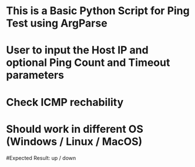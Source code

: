 
# This is a Basic Python Script for Ping Test using ArgParse

# User to input the Host IP and optional Ping Count and Timeout parameters

# Check ICMP rechability

# Should work in different OS (Windows / Linux / MacOS)

#Expected Result: up / down

